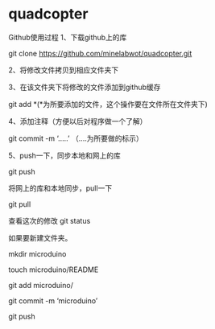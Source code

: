 # quadcopter
Github使用过程
1、下载github上的库

git clone https://github.com/minelabwot/quadcopter.git

2、将修改文件拷贝到相应文件夹下

3、在该文件夹下将修改的文件添加到github缓存

git add *(*为所要添加的文件，这个操作要在文件所在文件夹下)

4、添加注释（方便以后对程序做一个了解）

git commit -m ‘…..’ （….为所要做的标示）

5、push一下，同步本地和网上的库

git push


将网上的库和本地同步，pull一下

git pull

查看这次的修改
git status


如果要新建文件夹。

mkdir microduino

touch microduino/README

git add microduino/

git commit -m ‘microduino’

git push
